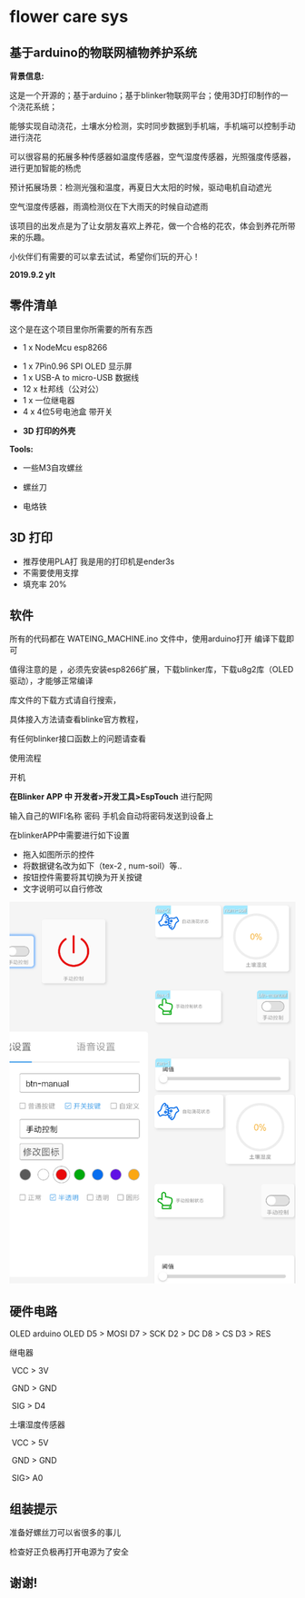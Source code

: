 # flower care sys

## 基于arduino的物联网植物养护系统

**背景信息:**

这是一个开源的；基于arduino；基于blinker物联网平台；使用3D打印制作的一个浇花系统；

能够实现自动浇花，土壤水分检测，实时同步数据到手机端，手机端可以控制手动进行浇花

可以很容易的拓展多种传感器如温度传感器，空气湿度传感器，光照强度传感器，进行更加智能的杨虎

预计拓展场景：检测光强和温度，再夏日大太阳的时候，驱动电机自动遮光

空气湿度传感器，雨滴检测仪在下大雨天的时候自动遮雨

该项目的出发点是为了让女朋友喜欢上养花，做一个合格的花农，体会到养花所带来的乐趣。

小伙伴们有需要的可以拿去试试，希望你们玩的开心！

**2019.9.2 ylt** 

## 零件清单

这个是在这个项目里你所需要的所有东西

- 1 x NodeMcu esp8266

* 1 x 7Pin0.96 SPI OLED 显示屏
* 1 x USB-A to micro-USB 数据线
* 12 x 杜邦线（公对公）
* 1 x 一位继电器
* 4 x 4位5号电池盒 带开关

- **3D 打印的外壳**

**Tools:**

* 一些M3自攻螺丝

* 螺丝刀

* 电烙铁

  

## 3D 打印

* 推荐使用PLA打 我是用的打印机是ender3s
* 不需要使用支撑
* 填充率 20%



## 软件

所有的代码都在 WATEING_MACHINE.ino 文件中，使用arduino打开 编译下载即可

值得注意的是 ，必须先安装esp8266扩展，下载blinker库，下载u8g2库（OLED驱动），才能够正常编译

库文件的下载方式请自行搜索，

具体接入方法请查看blinke官方教程，

[使用esp8266]: https://doc.blinker.app/?file=001-%E5%BF%AB%E9%80%9F%E5%BC%80%E5%A7%8B/02-esp8266%26WiFi%E6%8E%A5%E5%85%A5	"使用esp8266 &WiFi接入"

有任何blinker接口函数上的问题请查看

[blinker开发文档]: https://doc.blinker.app



使用流程 

开机 

**在Blinker APP 中 开发者>开发工具>EspTouch** 进行配网

输入自己的WIFI名称 密码 手机会自动将密码发送到设备上

在blinkerAPP中需要进行如下设置

- 拖入如图所示的控件
- 将数据键名改为如下（tex-2 , num-soil）等..
- 按钮控件需要将其切换为开关按键
- 文字说明可以自行修改

![](images/IMG_20190903_121440.jpg)





## 硬件电路

OLED
      arduino       OLED
      D5      >     MOSI
      D7      >     SCK
      D2      >     DC
      D8      >     CS 
      D3      >     RES

继电器

​      VCC      >     3V

​      GND      >     GND

​      SIG      >     D4

土壤湿度传感器

​      VCC      >     5V

​      GND      >     GND

​      SIG>     A0



## 组装提示

准备好螺丝刀可以省很多的事儿

检查好正负极再打开电源为了安全



## 谢谢!	